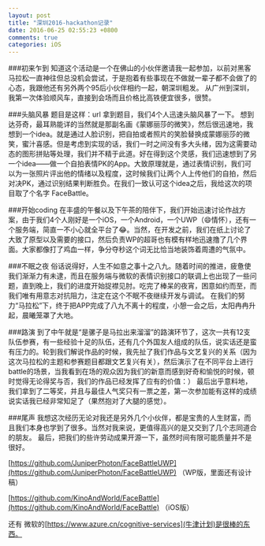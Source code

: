 ```yaml
---
layout: post
title: "深圳2016-hackathon记录"
date: 2016-06-25 02:55:23 +0800
comments: true
categories: iOS
---
```



###初来乍到
知道这个活动是一个在佛山的小伙伴邀请我一起参加，以前对黑客马拉松一直神往但总没机会尝试，于是抱着有些事现在不做就一辈子都不会做了的心态，我跟他还有另外两个95后小伙伴相约一起，朝深圳粗发。
从广州到深圳，我第一次体验顺风车，直接到会场而且价格比高铁便宜很多，很赞。


###头脑风暴
题目是这样：url
拿到题目，我们4个人迅速头脑风暴了一下。
想到达芬奇，最耳熟能详的当然就是那副名画《蒙娜丽莎的微笑》，然后很迅速地，我想到一个idea。就是通过人脸识别，把自拍或者照片的笑脸替换成蒙娜丽莎的微笑，蜜汁喜感。但是考虑到实现的话，我们一时之间没有多大头绪，因为这需要动态的图形拼贴等处理，我们并不精于此道。好在得到这个灵感，我们迅速想到了另一个idea——做一个自拍表情PK的App。大致原理就是，通过表情识别，我们可以为一张照片评出他的情绪以及程度，这时候我们让两个人上传他们的自拍，然后对决PK，通过识别结果判断胜负。在我们一致认可这个idea之后，我给这次的项目取了个名字 FaceBattle。

###开始coding
在丰盛的午餐以及下午茶的陪伴下，我们开始迅速讨论作战方案，由于我们4个人刚好是一个iOS，一个Android，一个UWP（😄情怀），还有一个服务端，简直一不小心就全平台了😂。当然，在开发之前，我们在纸上讨论了大致了原型以及需要的接口，然后负责WP的超哥也有模有样地迅速撸了几个界面。大家都像打了鸡血一样，争分夺秒这个词无比恰当地装饰着周遭的气氛中。

###不眠之夜
俗话说得好，人生不如意之事十之八九。随着时间的推进，疲惫使我们渐渐力有未逮，而且在服务端与微软的表情识别接口的联调上也出现了一些问题，直到晚上，我们的进度开始捉襟见肘。吃完了棒呆的夜宵，困意如约而至，而我们唯有用意志对抗阻力，注定在这个不眠不夜继续开发与调试。
在我们的努力“马拉松”下，终于把APP完成了八九不离十的程度，小憩一会之后，太阳冉冉升起，晨曦笼罩了大地。

###路演
到了中午就是“是骡子是马拉出来溜溜”的路演环节了，这次一共有12支队伍参赛，有一些经验十足的队伍，还有几个外国友人组成的队伍，说实话还是蛮有压力的。轮到我们解说作品的时候，我先扯了我们作品与文艺复兴的关系（因为这次马拉松的主题和参赛题目都跟文艺复兴有关），然后演示了在不同平台上进行battle的场景，当我看到在场的观众因为我们的新意而感到好奇和愉悦的时候，顿时觉得无论得奖与否，我们的作品已经发挥了应有的价值：）
最后出乎意料地，我们拿到了二等奖，并且与最佳人气奖只有一票之差，第一次参加能有这样的成绩说实话我已经非常知足了（果然抱对了大腿的感觉）。

###尾声
我想这次经历无论对我还是另外几个小伙伴，都是宝贵的人生财富，而且我们本身也学到了很多。当然对我来说，更值得高兴的是又交到了几个志同道合的朋友。
最后，把我们的些许劳动成果开源一下，虽然时间有限可能质量并不是很好。


[https://github.com/JuniperPhoton/FaceBattleUWP](https://github.com/JuniperPhoton/FaceBattleUWP) （WP版，里面还有设计稿）

[https://github.com/KinoAndWorld/FaceBattle](https://github.com/KinoAndWorld/FaceBattle) （iOS版）

还有 微软的[https://www.azure.cn/cognitive-services](牛津计划)是很棒的东西。